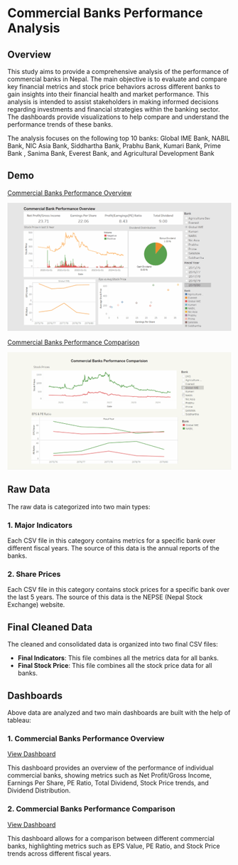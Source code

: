 # Commercial Banks Performance Analysis

## Overview
This study aims to provide a comprehensive analysis of the performance of commercial banks in Nepal. The main objective is to evaluate and compare key financial metrics and stock price behaviors across different banks to gain insights into their financial health and market performance. This analysis is intended to assist stakeholders in making informed decisions regarding investments and financial strategies within the banking sector. The dashboards provide visualizations to help compare and understand the performance trends of these banks.

The analysis focuses on the following top 10 banks: Global IME Bank, NABIL Bank, NIC Asia Bank, Siddhartha Bank, Prabhu Bank, Kumari Bank, Prime Bank , Sanima Bank, Everest Bank, and Agricultural Development Bank

## Demo
[Commercial Banks Performance Overview](https://public.tableau.com/views/CommercialBankPerformanceOverview/Dashboard12?:language=en-US&:sid=&:redirect=auth&:display_count=n&:origin=viz_share_link)

![Commercial Banks Performance Overview](gif/overview.gif)

[Commercial Banks Performance Comparison](https://public.tableau.com/views/CommercialBanksPerformanceComparision/Dashboard22?:language=en-US&:sid=&:redirect=auth&:display_count=n&:origin=viz_share_link)

![Commercial Banks Performance Comparison](gif/comparison.gif)

## Raw Data
The raw data is categorized into two main types:

### 1. Major Indicators
Each CSV file in this category contains metrics for a specific bank over different fiscal years.  The source of this data is the annual reports of the banks.

### 2. Share Prices
Each CSV file in this category contains stock prices for a specific bank over the last 5 years. The source of this data is the NEPSE (Nepal Stock Exchange) website.

## Final Cleaned Data
The cleaned and consolidated data is organized into two final CSV files:

- **Final Indicators**: This file combines all the metrics data for all banks.
- **Final Stock Price**: This file combines all the stock price data for all banks.

## Dashboards
Above data are analyzed and two main dashboards are built with the help of tableau:

### 1. Commercial Banks Performance Overview
[View Dashboard](https://public.tableau.com/views/CommercialBankPerformanceOverview/Dashboard12?:language=en-US&:sid=&:redirect=auth&:display_count=n&:origin=viz_share_link)

This dashboard provides an overview of the performance of individual commercial banks, showing metrics such as Net Profit/Gross Income, Earnings Per Share, PE Ratio, Total Dividend, Stock Price trends, and Dividend Distribution.

### 2. Commercial Banks Performance Comparison
[View Dashboard](https://public.tableau.com/views/CommercialBanksPerformanceComparision/Dashboard22?:language=en-US&:sid=&:redirect=auth&:display_count=n&:origin=viz_share_link)

This dashboard allows for a comparison between different commercial banks, highlighting metrics such as EPS Value, PE Ratio, and Stock Price trends across different fiscal years.

